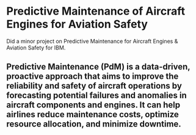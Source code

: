 # Predictive Maintenance of Aircraft Engines for Aviation Safety
Did a minor project on Predictive Maintenance for Aircraft Engines &amp; Aviation Safety for IBM.
## Predictive Maintenance (PdM) is a data-driven, proactive approach that aims to improve the reliability and safety of aircraft operations by forecasting potential failures and anomalies in aircraft components and engines. It can help airlines reduce maintenance costs, optimize resource allocation, and minimize downtime. 
